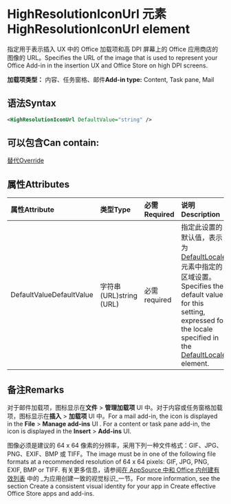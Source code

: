 # <a name="highresolutioniconurl-element"></a><span data-ttu-id="415e8-101">HighResolutionIconUrl 元素</span><span class="sxs-lookup"><span data-stu-id="415e8-101">HighResolutionIconUrl element</span></span>

<span data-ttu-id="415e8-102">指定用于表示插入 UX 中的 Office 加载项和高 DPI 屏幕上的 Office 应用商店的图像的 URL。</span><span class="sxs-lookup"><span data-stu-id="415e8-102">Specifies the URL of the image that is used to represent your Office Add-in in the insertion UX and Office Store on high DPI screens.</span></span>

<span data-ttu-id="415e8-103">**加载项类型：** 内容、任务窗格、邮件</span><span class="sxs-lookup"><span data-stu-id="415e8-103">**Add-in type:** Content, Task pane, Mail</span></span>

## <a name="syntax"></a><span data-ttu-id="415e8-104">语法</span><span class="sxs-lookup"><span data-stu-id="415e8-104">Syntax</span></span>

```XML
<HighResolutionIconUrl DefaultValue="string" />
```

## <a name="can-contain"></a><span data-ttu-id="415e8-105">可以包含</span><span class="sxs-lookup"><span data-stu-id="415e8-105">Can contain:</span></span>

[<span data-ttu-id="415e8-106">替代</span><span class="sxs-lookup"><span data-stu-id="415e8-106">Override</span></span>](override.md)

## <a name="attributes"></a><span data-ttu-id="415e8-107">属性</span><span class="sxs-lookup"><span data-stu-id="415e8-107">Attributes</span></span>

|<span data-ttu-id="415e8-108">**属性**</span><span class="sxs-lookup"><span data-stu-id="415e8-108">**Attribute**</span></span>|<span data-ttu-id="415e8-109">**类型**</span><span class="sxs-lookup"><span data-stu-id="415e8-109">**Type**</span></span>|<span data-ttu-id="415e8-110">**必需**</span><span class="sxs-lookup"><span data-stu-id="415e8-110">**Required**</span></span>|<span data-ttu-id="415e8-111">**说明**</span><span class="sxs-lookup"><span data-stu-id="415e8-111">**Description**</span></span>|
|:-----|:-----|:-----|:-----|
|<span data-ttu-id="415e8-112">DefaultValue</span><span class="sxs-lookup"><span data-stu-id="415e8-112">DefaultValue</span></span>|<span data-ttu-id="415e8-113">字符串 (URL)</span><span class="sxs-lookup"><span data-stu-id="415e8-113">string (URL)</span></span>|<span data-ttu-id="415e8-114">必需</span><span class="sxs-lookup"><span data-stu-id="415e8-114">required</span></span>|<span data-ttu-id="415e8-115">指定此设置的默认值，表示为 [DefaultLocale](defaultlocale.md) 元素中指定的区域设置。</span><span class="sxs-lookup"><span data-stu-id="415e8-115">Specifies the default value for this setting, expressed for the locale specified in the [DefaultLocale](defaultlocale.md) element.</span></span>|

## <a name="remarks"></a><span data-ttu-id="415e8-116">备注</span><span class="sxs-lookup"><span data-stu-id="415e8-116">Remarks</span></span>

<span data-ttu-id="415e8-p101">对于邮件加载项，图标显示在**文件** > **管理加载项** UI 中。对于内容或任务窗格加载项，图标显示在**插入** > **加载项** UI 中。</span><span class="sxs-lookup"><span data-stu-id="415e8-p101">For a mail add-in, the icon is displayed in the  **File** > **Manage add-ins** UI . For a content or task pane add-in, the icon is displayed in the **Insert** > **Add-ins** UI.</span></span>

<span data-ttu-id="415e8-119">图像必须是建议的 64 x 64 像素的分辨率，采用下列一种文件格式：GIF、JPG、PNG、EXIF、BMP 或 TIFF。</span><span class="sxs-lookup"><span data-stu-id="415e8-119">The image must be in one of the following file formats at a recommended resolution of 64 x 64 pixels: GIF, JPG, PNG, EXIF, BMP or TIFF.</span></span> <span data-ttu-id="415e8-120">有关更多信息，请参阅[在 AppSource 中和 Office 内创建有效列表](https://docs.microsoft.com/office/dev/store/create-effective-office-store-listings) 中的 _为应用创建一致的视觉标识_一节。</span><span class="sxs-lookup"><span data-stu-id="415e8-120">For more information, see the section  Create a consistent visual identity for your app in Create effective Office Store apps and add-ins.</span></span>

